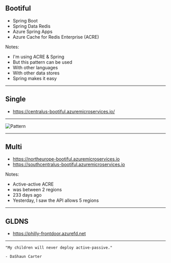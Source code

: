 ## Bootiful

- Spring Boot
- Spring Data Redis
- Azure Spring Apps
- Azure Cache for Redis Enterprise (ACRE)

Notes:
- I'm using ACRE & Spring
- But this pattern can be used
- With other languages
- With other data stores
- Spring makes it easy

---

## Single

- https://centralus-bootiful.azuremicroservices.io/

---

![Pattern](images/whynot5.png)

---

## Multi

- https://northeurope-bootiful.azuremicroservices.io
- https://southcentralus-bootiful.azuremicroservices.io

Notes:
- Active-active ACRE
- was between 2 regions
- 233 days ago
- Yesterday, I saw the API allows 5 regions

---

## GLDNS

- https://philly-frontdoor.azurefd.net

---

```
"My children will never deploy active-passive."

- DaShaun Carter
```